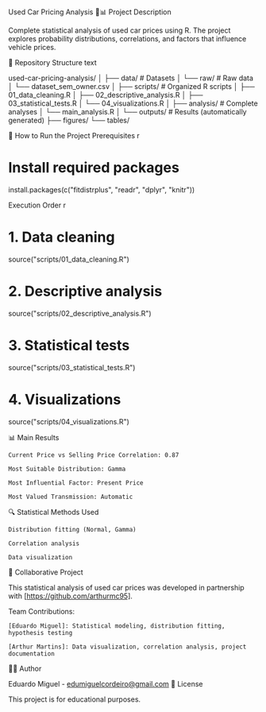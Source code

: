 Used Car Pricing Analysis 🚗📊
Project Description

Complete statistical analysis of used car prices using R.
The project explores probability distributions, correlations, and factors that influence vehicle prices.

📁 Repository Structure
text

used-car-pricing-analysis/
│
├── data/                 # Datasets
│   └── raw/             # Raw data
│       └── dataset_sem_owner.csv
│
├── scripts/             # Organized R scripts
│   ├── 01_data_cleaning.R
│   ├── 02_descriptive_analysis.R
│   ├── 03_statistical_tests.R
│   └── 04_visualizations.R
│
├── analysis/            # Complete analyses
│   └── main_analysis.R
│
└── outputs/            # Results (automatically generated)
    ├── figures/
    └── tables/

🚀 How to Run the Project
Prerequisites
r

# Install required packages
install.packages(c("fitdistrplus", "readr", "dplyr", "knitr"))

Execution Order
r

# 1. Data cleaning
source("scripts/01_data_cleaning.R")

# 2. Descriptive analysis
source("scripts/02_descriptive_analysis.R")

# 3. Statistical tests
source("scripts/03_statistical_tests.R")

# 4. Visualizations
source("scripts/04_visualizations.R")

📊 Main Results

    Current Price vs Selling Price Correlation: 0.87

    Most Suitable Distribution: Gamma

    Most Influential Factor: Present Price

    Most Valued Transmission: Automatic

🔍 Statistical Methods Used

    Distribution fitting (Normal, Gamma)

    Correlation analysis

    Data visualization

👥 Collaborative Project

This statistical analysis of used car prices was developed in partnership with [https://github.com/arthurmc95].

Team Contributions:

    [Eduardo Miguel]: Statistical modeling, distribution fitting, hypothesis testing

    [Arthur Martins]: Data visualization, correlation analysis, project documentation

👨‍💻 Author

Eduardo Miguel - edumiguelcordeiro@gmail.com
📄 License

This project is for educational purposes.
